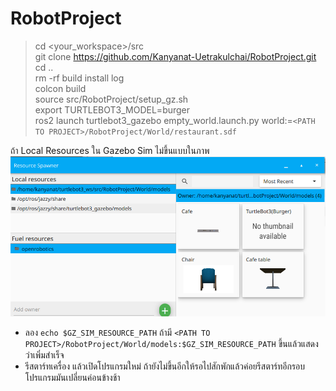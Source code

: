 # RobotProject
> cd <your_workspace>/src <br>
> git clone https://github.com/Kanyanat-Uetrakulchai/RobotProject.git <br>
> cd .. <br>
> rm -rf build install log <br>
> colcon build <br>
> source src/RobotProject/setup_gz.sh<br>
> export TURTLEBOT3_MODEL=burger <br>
> ros2 launch turtlebot3_gazebo empty_world.launch.py world:=`<PATH TO PROJECT>/RobotProject/World/restaurant.sdf`

ถ้า Local Resources ใน Gazebo Sim ไม่ขึ้นแบบในภาพ
![alt text](image.png)
- ลอง `echo $GZ_SIM_RESOURCE_PATH` ถ้ามี `<PATH TO PROJECT>/RobotProject/World/models:$GZ_SIM_RESOURCE_PATH` ขึ้นแล้วแสดงว่าเพิ่มสำเร็จ
- รีสตาร์ทเครื่อง แล้วเปิดโปรแกรมใหม่ ถ้ายังไม่ขึ้นอีกให้รอไปสักพักแล้วค่อยรีสตาร์ทอีกรอบ โปรแกรมมันเปลี่ยนค่อนข้างช้า
